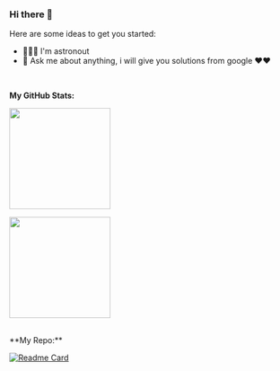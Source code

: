 ### Hi there 👋

Here are some ideas to get you started:

- 🚀👨‍🚀 I'm astronout
- 💬 Ask me about anything, i will give you solutions from google ❤❤️

</br>

**My GitHub Stats:**

<p>
  <img height="180em" src="https://github-readme-stats.vercel.app/api?username=eryansari&show_icons=true&count_private=true&include_all_commits=true&theme=radical" />
</p>

<p>
  <img height="180em" src="https://github-readme-stats-eight-theta.vercel.app/api/top-langs/?username=eryansari&show_icons=true&theme=radical" />
</p>

</br>
**My Repo:**

[![Readme Card](https://github-readme-stats.vercel.app/api/pin/?username=eryansari&repo=gocommerce)](https://github.com/eryansari/gocommerce)
